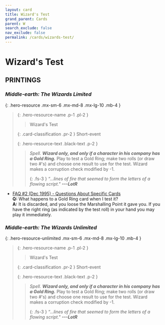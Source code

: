 ```yaml
---
layout: card
title: Wizard's Test
grand_parent: Cards
parent: W
search_exclude: false
nav_exclude: false
permalink: /cards/wizards-test/
---
```


# Wizard's Test


## PRINTINGS


### _Middle-earth: The Wizards Limited_

{: .hero-resource .mx-sm-6 .mx-md-8 .mx-lg-10 .mb-4 }
> {: .hero-resource-name .p-1 .pl-2 }
> > <div class="card-mp"></div>
> > <div class="card-name">Wizard's Test</div>
>
> {: .card-classification .pr-2 }
> Short-event
>
> {: .hero-resource-text .black-text .p-2 }
> > _Spell._ ***Wizard only, and only if a character in his company has a Gold Ring.*** Play to test a Gold Ring; make two rolls (or draw two #'s) and choose one result to use for the test. Wizard makes a corruption check modified by -1. 
> > 
> > {: .fs-3 } 
> > _“...lines of fire that seemed to form the letters of a flowing script."_ ***---&#65279;LotR*** 
> 

 - [FAQ #2 (Dec 1995) - Questions About Specific Cards](/original/rulings/faq-2/#questions-about-specific-cards)<br>**Q:** What happens to a Gold Ring card when I test it?<br>**A:** It is discarded, and you loose the Marshalling Point it gave you. If you have the right ring (as indicated by the test roll) in your hand you may play it immediately.

### _Middle-earth: The Wizards Unlimited_

{: .hero-resource-unlimited .mx-sm-6 .mx-md-8 .mx-lg-10 .mb-4 }
> {: .hero-resource-name .p-1 .pl-2 }
> > <div class="card-mp"></div>
> > <div class="card-name">Wizard's Test</div>
>
> {: .card-classification .pr-2 }
> Short-event
>
> {: .hero-resource-text .black-text .p-2 }
> > _Spell._ ***Wizard only, and only if a character in his company has a Gold Ring.*** Play to test a Gold Ring; make two rolls (or draw two #'s) and choose one result to use for the test. Wizard makes a corruption check modified by -1. 
> > 
> > {: .fs-3 } 
> > _“...lines of fire that seemed to form the letters of a flowing script."_ ***---&#65279;LotR*** 
> 
